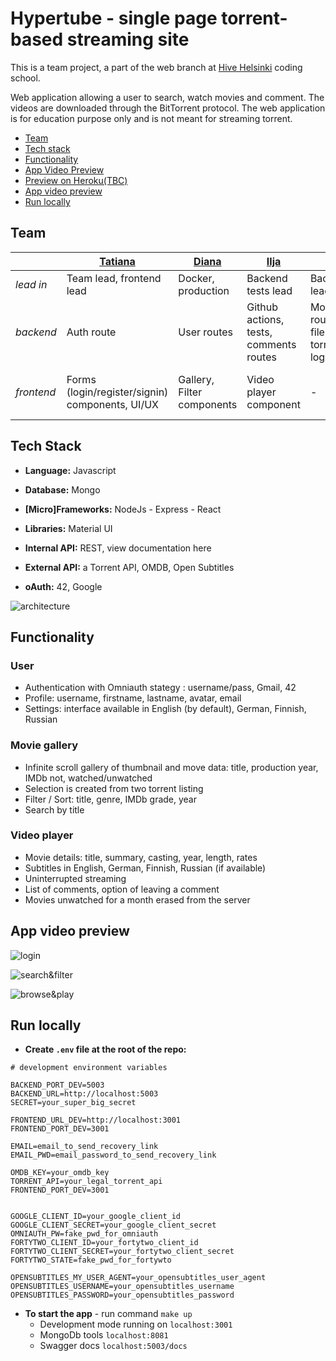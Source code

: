 # Hypertube - single page torrent-based streaming site

This is a team project, a part of the web branch at [Hive Helsinki](https://www.hive.fi/) coding school.

Web application allowing a user to search, watch movies and comment.
The videos are downloaded through the BitTorrent protocol. 
The web application is for education purpose only and is not meant for streaming torrent. 

- [Team](#team)
- [Tech stack](#tech-stack)
- [Functionality](#functionality)
- [App Video Preview](#app-live-preview)
- [Preview on Heroku(TBC)](https://hypertube-demo.herokuapp.com/)
- [App video preview](#app-video-preview)
- [Run locally](#run-locally)

## Team

|  | [Tatiana](https://github.com/T7Q) | [Diana](https://github.com/DianaMukaliyeva) | [Ilja](https://github.com/iljaSL) | [Esa](https://github.com/ehalmkro) | [Liisa](https://github.com/lapaset) |
| --------- | --------- |--------- | --------- | --------- | --------- |
| *lead in* | Team lead, frontend lead | Docker, production | Backend tests lead | Backend lead | Frontend test lead |
| *backend* | Auth route | User routes | Github actions, tests, comments routes | Movie routes, filestream, torrent logic | oAuth routes |
| *frontend* | Forms (login/register/signin) components, UI/UX | Gallery, Filter components | Video player component | - | Profile components, tests, localization |

## Tech Stack

- **Language:** Javascript
- **Database:** Mongo
- **[Micro]Frameworks:** NodeJs - Express - React
- **Libraries:** Material UI

- **Internal API:** REST, view documentation here
- **External API:** a Torrent API, OMDB, Open Subtitles
- **oAuth:** 42, Google


![architecture](../assets/architecture.png?raw=true)

## Functionality

### User

- Authentication with Omniauth stategy : username/pass, Gmail, 42
- Profile: username, firstname, lastname, avatar, email
- Settings: interface available in English (by default), German, Finnish, Russian

### Movie gallery

- Infinite scroll gallery of thumbnail and move data: title, production year, IMDb not, watched/unwatched
- Selection is created from two torrent listing
- Filter / Sort: title, genre, IMDb grade, year
- Search by title

### Video player

- Movie details: title, summary, casting, year, length, rates
- Subtitles in English, German, Finnish, Russian (if available)
- Uninterrupted streaming
- List of comments, option of leaving a comment
- Movies unwatched for a month erased from the server

## App video preview
![login](../assets/login.gif?raw=true)

![search&filter](../assets/search_and_filter.gif?raw=true)

![browse&play](../assets/browse_and_play.gif?raw=true)

## Run locally

- **Create `.env` file at the root of the repo:**

```
# development environment variables

BACKEND_PORT_DEV=5003
BACKEND_URL=http://localhost:5003
SECRET=your_super_big_secret

FRONTEND_URL_DEV=http://localhost:3001
FRONTEND_PORT_DEV=3001

EMAIL=email_to_send_recovery_link
EMAIL_PWD=email_password_to_send_recovery_link

OMDB_KEY=your_omdb_key
TORRENT_API=your_legal_torrent_api
FRONTEND_PORT_DEV=3001


GOOGLE_CLIENT_ID=your_google_client_id
GOOGLE_CLIENT_SECRET=your_google_client_secret
OMNIAUTH_PW=fake_pwd_for_omniauth
FORTYTWO_CLIENT_ID=your_fortytwo_client_id
FORTYTWO_CLIENT_SECRET=your_fortytwo_client_secret
FORTYTWO_STATE=fake_pwd_for_fortywto

OPENSUBTITLES_MY_USER_AGENT=your_opensubtitles_user_agent
OPENSUBTITLES_USERNAME=your_opensubtitles_username
OPENSUBTITLES_PASSWORD=your_opensubtitles_password

```

- **To start the app** - run command `make up`
  - Development mode running on `localhost:3001`
  - MongoDb tools `localhost:8081`
  - Swagger docs `localhost:5003/docs`


